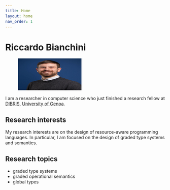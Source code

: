 ```yaml
---
title: Home
layout: home
nav_order: 1
---
```


# Riccardo Bianchini

<figure>
    <img src="./picture.jpg"
         alt="A picture of myself"
         width="200" height="100">
</figure>

I am a researcher in computer science who just finished a research fellow at [DIBRIS](https://dibris.unige.it/en), [University of Genoa](https://unige.it/en).

## Research interests

My research interests are on the design of resource-aware programming languages. In particular, I am focused on the design of graded type systems and semantics.


## Research topics

- graded type systems
- graded operational semantics
- global types